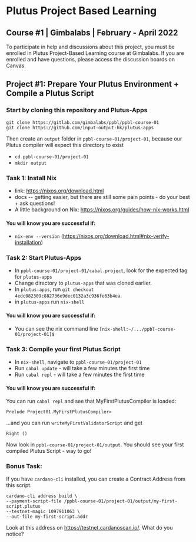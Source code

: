 # Plutus Project Based Learning
## Course #1 | Gimbalabs | February - April 2022

To participate in help and discussions about this project, you must be enrolled in Plutus Project-Based Learning course at Gimbalabs. If you are enrolled and have questions, please access the discussion boards on Canvas.

## Project #1: Prepare Your Plutus Environment + Compile a Plutus Script

### Start by cloning this repository and Plutus-Apps
```
git clone https://gitlab.com/gimbalabs/ppbl/ppbl-course-01
git clone https://github.com/input-output-hk/plutus-apps
```
Then create an `output` folder in `ppbl-course-01/project-01`, because our Plutus compiler will expect this directory to exist
- `cd ppbl-course-01/project-01`
- `mkdir output`

### Task 1: Install Nix
- link: https://nixos.org/download.html
- docs -- getting easier, but there are still some pain points - do your best + ask questions!
- A little background on Nix: https://nixos.org/guides/how-nix-works.html

#### You will know you are successful if:
- `nix-env --version` (https://nixos.org/download.html#nix-verify-installation)

### Task 2: Start Plutus-Apps
- In `ppbl-course-01/project-01/cabal.project`, look for the expected tag for `plutus-apps`
- Change directory to `plutus-apps` that was cloned earlier.
- In `plutus-apps`, run `git checkout 4edc082309c882736e9dec0132a3c936fe63b4ea`.
- in `plutus-apps` run `nix-shell`

#### You will know you are successful if:
- You can see the nix command line `[nix-shell:~/.../ppbl-course-01/project-01]$`

### Task 3: Compile your first Plutus Script
- In `nix-shell`, navigate to `ppbl-course-01/project-01`
- Run `cabal update` - will take a few minutes the first time
- Run `cabal repl` - will take a few minutes the first time

#### You will know you are successful if:
You can run `cabal repl` and see that MyFirstPlutusCompiler is loaded:
```
Prelude Project01.MyFirstPlutusCompiler>
```
...and you can run `writeMyFirstValidatorScript` and get
```
Right ()
```
Now look in `ppbl-course-01/project-01/output`. You should see your first compiled Plutus Script - way to go!


### Bonus Task:
If you have `cardano-cli` installed, you can create a Contract Address from this script.

```
cardano-cli address build \
--payment-script-file /ppbl-course-01/project-01/output/my-first-script.plutus
--testnet-magic 1097911063 \
--out-file my-first-script.addr
```

Look at this address on https://testnet.cardanoscan.io/. What do you notice?